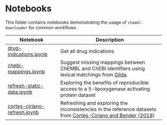 # Notebooks

This folder contains notebooks demonstrating the usage of `chembl-downloader`
for common workflows.

| Notebook                                                     | Description                                                                                                                                                       |
| ------------------------------------------------------------ | ----------------------------------------------------------------------------------------------------------------------------------------------------------------- |
| [drug-indications.ipynb](drug-indications.ipynb)             | Get all drug indications                                                                                                                                          |
| [chebi-mappings.ipynb](chebi-mappings.ipynb)                 | Suggest missing mappings between ChEMBL and ChEBI identifiers using lexical matchings from [Gilda](https://github.com/indralab/gilda).                            |
| [refresh-static-data.ipynb](refresh-static-data.ipynb)       | Exploring the benefits of reproducible access to a 5-lipoxygenase activating protein dataset                                                                      |
| [cortes-ciriano-refresh.ipynb](cortes-ciriano-refresh.ipynb) | Refreshing and exploring the inconsistencies in the reference datasets from [Cortés-Ciriano and Bender (2018)](https://pubs.acs.org/doi/10.1021/acs.jcim.8b00542) |
